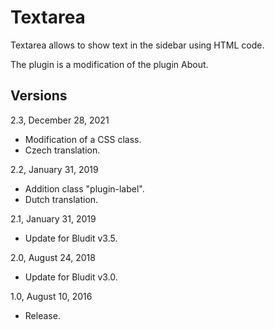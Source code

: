 Textarea
========

Textarea allows to show text in the sidebar using HTML code.

The plugin is a modification of the plugin About.

Versions
--------

2.3, December 28, 2021
 - Modification of a CSS class.
 - Czech translation.

2.2, January 31, 2019
- Addition class "plugin-label".
- Dutch translation.

2.1, January 31, 2019
- Update for Bludit v3.5.

2.0, August 24, 2018
- Update for Bludit v3.0.

1.0, August 10, 2016
- Release.
